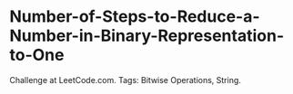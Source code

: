 # Number-of-Steps-to-Reduce-a-Number-in-Binary-Representation-to-One
Challenge at LeetCode.com. Tags: Bitwise Operations, String.

